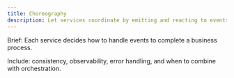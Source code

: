 ```yaml
---
title: Choreography
description: Let services coordinate by emitting and reacting to events instead of a central orchestrator.
---
```


Brief: Each service decides how to handle events to complete a business process.

Include: consistency, observability, error handling, and when to combine with orchestration.
